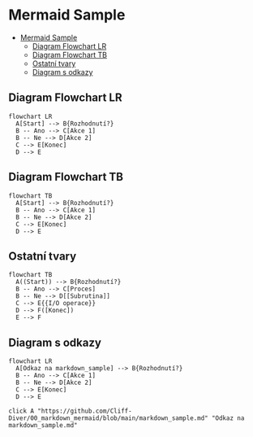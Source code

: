 # Mermaid Sample

- [Mermaid Sample](#mermaid-sample)
  - [Diagram Flowchart LR](#diagram-flowchart-lr)
  - [Diagram Flowchart TB](#diagram-flowchart-tb)
  - [Ostatní tvary](#ostatní-tvary)
  - [Diagram s odkazy](#diagram-s-odkazy)

## Diagram Flowchart LR

```mermaid
flowchart LR
  A[Start] --> B{Rozhodnutí?}
  B -- Ano --> C[Akce 1]
  B -- Ne --> D[Akce 2]
  C --> E[Konec]
  D --> E
```

## Diagram Flowchart TB

```mermaid
flowchart TB
  A[Start] --> B{Rozhodnutí?}
  B -- Ano --> C[Akce 1]
  B -- Ne --> D[Akce 2]
  C --> E[Konec]
  D --> E
```

## Ostatní tvary

```mermaid
flowchart TB
  A((Start)) --> B{Rozhodnutí?}
  B -- Ano --> C[Proces]
  B -- Ne --> D[[Subrutina]]
  C --> E{{I/O operace}}
  D --> F([Konec])
  E --> F
```

## Diagram s odkazy

```mermaid
flowchart LR
  A[Odkaz na markdown_sample] --> B{Rozhodnutí?}
  B -- Ano --> C[Akce 1]
  B -- Ne --> D[Akce 2]
  C --> E[Konec]
  D --> E

click A "https://github.com/Cliff-Diver/00_markdown_mermaid/blob/main/markdown_sample.md" "Odkaz na markdown_sample.md"
